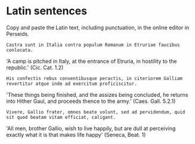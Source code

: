 # Latin sentences

Copy and paste the Latin text, including punctuation, in the online editor in Perseids.

```
Castra sunt in Italia contra populum Romanum in Etruriae faucibus conlocata.
```

'A camp is pitched in Italy, at the entrance of Etruria, in hostility to the republic.' (Cic. Cat. 1.2)

```
His confectis rebus conventibusque peractis, in citeriorem Galliam revertitur atque inde ad exercitum proficiscitur.
```

'These things being finished, and the assizes being concluded, he returns into Hither Gaul, and proceeds thence to the army.' (Caes. Gall. 5.2.1)

```
Vivere, Gallio frater, omnes beate volunt, sed ad pervidendum, quid sit quod beatam vitam efficiat, caligant.
```

'All men, brother Gallio, wish to live happily, but are dull at perceiving exactly what it is that makes life happy' (Seneca, Beat. 1)
